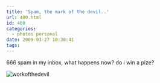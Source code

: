 ```yaml
---
title: 'Spam, the mark of the devil..'
url: 400.html
id: 400
categories:
  - photos personal
date: 2009-03-27 10:38:41
tags:
---
```


666 spam in my inbox, what happens now? do i win a pize?

![workofthedevil](https://mikecann.co.uk/wp-content/uploads/2009/03/workofthedevil.png "workofthedevil")